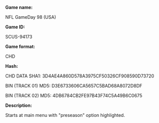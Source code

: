 **Game name:**

NFL GameDay 98 (USA)

**Game ID:**

SCUS-94173

**Game format:**

CHD

**Hash:**

CHD DATA SHA1: 3D4AE4A860D578A3975CF50326CF908590D73720

BIN (TRACK 01) MD5: D3E6733606CA5657C5BAD68A8072D8DF

BIN (TRACK 02) MD5: 4DB6784CB2FE97B43F74C5A49B6C0675

**Description:**

Starts at main menu with "preseason" option highlighted.